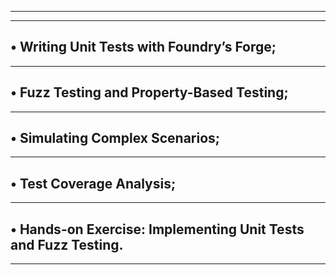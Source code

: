 
---------------------------------------------------------------------------
---------------------------------------------------------------------------
• Writing Unit Tests with Foundry’s Forge;
---------------------------------------------------------------------------
---------------------------------------------------------------------------
• Fuzz Testing and Property-Based Testing;
---------------------------------------------------------------------------
---------------------------------------------------------------------------
• Simulating Complex Scenarios;
---------------------------------------------------------------------------
---------------------------------------------------------------------------
• Test Coverage Analysis;
---------------------------------------------------------------------------
---------------------------------------------------------------------------
• Hands-on Exercise: Implementing Unit Tests and Fuzz Testing.
---------------------------------------------------------------------------
---------------------------------------------------------------------------
